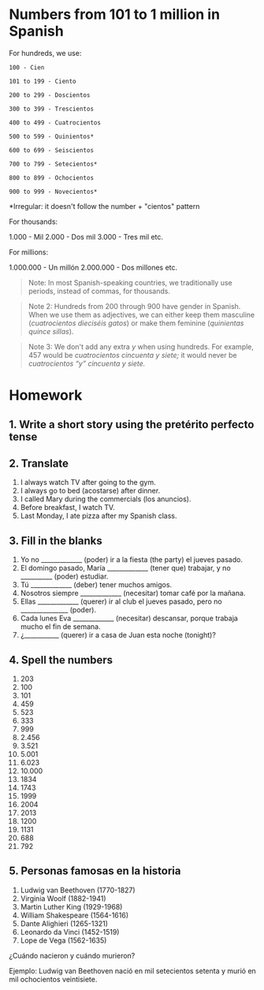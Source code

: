 # Numbers from 101 to 1 million in Spanish

For hundreds, we use:

    100 - Cien

    101 to 199 - Ciento 

    200 to 299 - Doscientos 

    300 to 399 - Trescientos

    400 to 499 - Cuatrocientos

    500 to 599 - Quinientos*

    600 to 699 - Seiscientos

    700 to 799 - Setecientos*

    800 to 899 - Ochocientos

    900 to 999 - Novecientos*

*Irregular: it doesn't follow the number + "cientos" pattern

For thousands:

1.000 - Mil 2.000 - Dos mil 3.000 - Tres mil etc.

For millions:

1.000.000 - Un millón 2.000.000 - Dos millones etc.

> Note: In most Spanish-speaking countries, we traditionally use periods, instead of commas, for thousands.

> Note 2: Hundreds from 200 through 900 have gender in Spanish. When we use them as adjectives, we can either keep them masculine (*cuatrocientos dieciséis gatos*) or make them feminine (*quinientas quince sillas*).

> Note 3: We don't add any extra *y* when using hundreds. For example, 457 would be *cuatrocientos cincuenta y siete;* it would never be *cuatrocientos “y” cincuenta y siete.*

# Homework

## 1. Write a short story using the pretérito perfecto tense

## 2. Translate

1. I always watch TV after going to the gym.
2. I always go to bed (acostarse) after dinner. 
3. I called Mary during the commercials (los anuncios). 
4. Before breakfast, I watch TV. 
5. Last Monday, I ate pizza after my Spanish class.

## 3. Fill in the blanks

1. Yo no _____________ (poder) ir a la fiesta (the party) el jueves pasado.
2. El domingo pasado, María _____________ (tener que) trabajar, y no __________ (poder) estudiar.
3. Tú _____________ (deber) tener muchos amigos.
4. Nosotros siempre _____________ (necesitar) tomar café por la mañana.
5. Ellas _____________ (querer) ir al club el jueves pasado, pero no _______________ (poder).
6. Cada lunes Eva _____________ (necesitar) descansar, porque trabaja mucho el fin de semana.
7. ¿___________ (querer) ir a casa de Juan esta noche (tonight)?

## 4. Spell the numbers

1. 203
2. 100
3. 101
4. 459
5. 523
6. 333
7. 999
8. 2.456
9. 3.521
10. 5.001
11. 6.023
12. 10.000
13. 1834
14. 1743
15. 1999
16. 2004
17. 2013
18. 1200
19. 1131
20. 688
21. 792

## 5. Personas famosas en la historia

1. Ludwig van Beethoven (1770-1827)
2. Virginia Woolf (1882-1941)
3. Martin Luther King (1929-1968)
4. William Shakespeare (1564-1616)
5. Dante Alighieri (1265-1321)
6. Leonardo da Vinci (1452-1519)
7. Lope de Vega (1562-1635)

¿Cuándo nacieron y cuándo murieron?

Ejemplo: Ludwig van Beethoven nació en mil setecientos setenta y murió en mil ochocientos veintisiete.